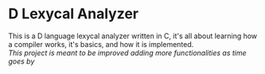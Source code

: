 # D Lexycal Analyzer
This is a D language lexycal analyzer written in C, it's all about learning how a compiler works, it's basics, and how it is implemented.   
_This project is meant to be improved adding more functionalities as time goes by_
